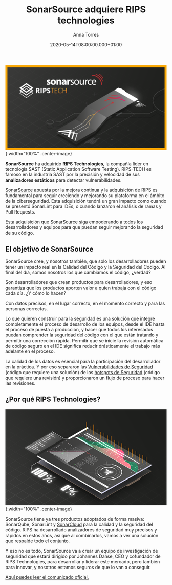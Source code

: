 ﻿---
layout: post
title: 'SonarSource adquiere RIPS technologies'
description: RIPS-TECH es famoso en la industria SAST por la precisión y velocidad de sus analizadores estáticos para detectar vulnerabilidades.
date: '2020-05-14T08:00:00.000+01:00'
author: Anna Torres
categories: 
- sonarsource
- calidad
- devops

cover: /img/posts/2020-05-14-sonarsource-adquiere-RIPS-technologies.png
modified_time: '2020-05-14T08:00:00.000+01:00'
---

![SonarSource: las razones detrás de la adquisición de Rips Technologies](/img/posts/2020-05-14-sonarsource-adquiere-RIPS-technologies.png){:width="100%" .center-image}

**SonarSource** ha adquirido **RIPS Technologies**, la compañía líder en tecnología SAST (Static Application Software Testing). 
RIPS-TECH es famoso en la industria SAST por la precisión y velocidad de sus **analizadores estáticos** para detectar vulnerabilidades.

[SonarSource](https://www.excentia.es/sonarsource) apuesta por la mejora continua y la adquisición de RIPS es fundamental para 
seguir creciendo y mejorando su plataforma en el ámbito de la ciberseguridad. Esta adquisición tendrá un gran impacto como cuando
se presentó SonarLint para IDEs, o cuando lanzaron el análisis de ramas y Pull Requests.

Esta adquisición que SonarSource siga empoderando a todos los desarrolladores y equipos para que puedan seguir mejorando la seguridad de su código.

## **El objetivo de SonarSource**

SonarSource cree, y nosotros también, que solo los desarrolladores pueden tener un impacto real en la Calidad del Código y la Seguridad del Código. Al final del día, somos nosotros los que cambiamos el código, ¿verdad?

Son desarrolladores que crean productos para desarrolladores, y eso garantiza que los productos aporten valor a quien trabaja con el código cada día. ¿Y cómo lo hacen?

Con datos precisos, en el lugar correcto, en el momento correcto y para las personas correctas.

Lo que quieren construir para la seguridad es una solución que integre completamente el proceso de desarrollo de los equipos, 
desde el IDE hasta el proceso de puesta a producción, y hacer que todos los interesados puedan comprender la seguridad del código 
con el que están tratando y permitir una corrección rápida. Permitir que se inicie la revisión automática de código seguro en el IDE 
significa reducir drásticamente el trabajo más adelante en el proceso.

La calidad de los datos es esencial para la participación del desarrollador en la práctica. 
Y por eso separaron las [Vulnerabilidades de Seguridad](https://www.excentia.es/tiene-vulnerabilidades-de-seguridad-tu) (código que requiere una solución) 
de los [hotspots de Seguridad](https://www.excentia.es/seguridad-de-aplicaciones-a-la-manera-de-sonarsource) (código que requiere una revisión) 
y proporcionaron un flujo de proceso para hacer las revisiones.

## **¿Por qué RIPS Technologies?**

![¿Por qué RIPS?](/img/posts/2020-05-14-sonarsource-porque-ripstechnologies.png){:width="100%" .center-image}

SonarSource tiene ya tres productos adoptados de forma masiva: SonarQube, SonarLint y [SonarCloud](https://www.excentia.es/codigo-limpio-sonarcloud-bitbucket-cloud) 
para la calidad y la seguridad del código. RIPS ha desarrollado analizadores de seguridad muy precisos y rápidos en estos años, así que al combinarlos, vamos a ver una solución que respalde todo el conjunto.

Y eso no es todo, SonarSource va a crear un equipo de investigación de seguridad que estará dirigido 
por Johannes Dahse, CEO y cofundador de RIPS Technologies, para desarrollar y liderar este mercado, 
pero también para innovar, y nosotros estamos seguros de que lo van a conseguir.

[Aquí puedes leer el comunicado oficial.](https://www.prnewswire.com/news-releases/sonarsource-acquires-rips-technologies-and-accelerates-in-the-application-security-market-301058514.html)
